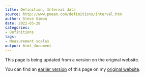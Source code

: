 ```yaml
---
title: Definition, Interval data
source: http://www.pmean.com/definitions/interval.htm
author: Steve Simon
date: 2022-05-28
categories:
- Definitions
tags:
- Measurement scales
output: html_document
---
```


This page is being updated from a version on the original website.

<!---More--->


You can find an [earlier version][sim1] of this page on my [original website][sim2].

[sim1]: http://www.pmean.com/definitions/interval.htm
[sim2]: http://www.pmean.com/original_site.html
